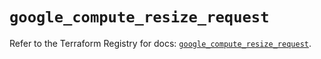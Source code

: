 # `google_compute_resize_request`

Refer to the Terraform Registry for docs: [`google_compute_resize_request`](https://registry.terraform.io/providers/hashicorp/google/6.15.0/docs/resources/compute_resize_request).
